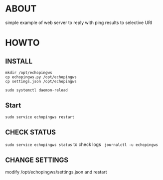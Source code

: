 # ABOUT
simple example of web server to reply with ping results to selective URI
# HOWTO 
## INSTALL
```
mkdir /opt/echopingws
cp echopingws.py /opt/echopingws
cp settings.json /opt/echopingws

sudo systemctl daemon-reload 
```
## Start
```sudo service echopingws restart```

## CHECK STATUS
```sudo service echopingws status```
to check logs
``` journalctl -u echopingws```

## CHANGE SETTINGS
modify /opt/echopingws/settings.json and restart
